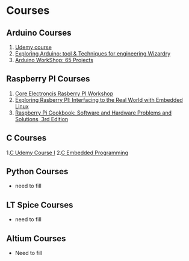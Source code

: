 # Courses

##  Arduino Courses 

1. [Udemy course](https://www.udemy.com/course-dashboard-redirect/?course_id=1067344)
2. [Exploring Arduino: tool & Techniques for engineering Wizardry](https://www.amazon.com/Exploring-Arduino-Techniques-Engineering-Wizardry/dp/1119405378) 
3. [Arduino WorkShop: 65 Projects](https://www.amazon.com/Arduino-Workshop-Hands-Introduction-Projects/dp/1593274483/ref=sr_1_3?dchild=1&keywords=65+arduino+projects&qid=1592626402&s=books&sr=1-3) 

## Raspberry PI Courses 

 1. [Core Electroncis Rasberry PI Workshop](https://core-electronics.com.au/tutorials/raspberry-pi-workshop-for-beginners.html)
 2. [Exploring Rasberry PI: Interfacing to the Real World with Embedded Linux](https://www.amazon.com/Exploring-Raspberry-Pi-Interfacing-Embedded/dp/1119188687/ref=sr_1_1?crid=3EVT5DQM25U2Z&dchild=1&keywords=exploring+raspberry+pi&qid=1592627183&s=books&sprefix=exploring+ras%2Cstripbooks%2C157&sr=1-1)
 3. [Raspberry Pi Cookbook: Software and Hardware Problems and Solutions, 3rd Edition](https://www.amazon.com/Raspberry-Pi-Cookbook-Software-Solutions/dp/1492043222/ref=sr_1_fkmr2_1?dchild=1&keywords=exploring+raspberry+cookbook&qid=1592627202&s=books&sr=1-1-fkmr2)


## C Courses 
1.[C Udemy Course I](https://www.udemy.com/course/c-programming-for-beginners-/learn/lecture/8795390?start=585#overview)
2.[C Embedded Programming](https://www.udemy.com/course/microcontroller-embedded-c-programming/learn/lecture/16546062?start=15#overview)

## Python Courses 
- need to fill 

## LT Spice Courses 
- need to fill 

## Altium Courses 
- Need to fill 
